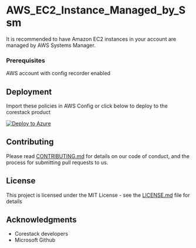 
# AWS_EC2_Instance_Managed_by_Ssm

It is recommended to have Amazon EC2 instances in your account are managed by AWS Systems Manager.

### Prerequisites

AWS account with config recorder enabled

## Deployment

Import these policies in AWS Config or click below to deploy to the corestack product 

[![Deploy to Azure](https://docs.corestack.io/wp-content/uploads/2019/09/deploy-to-corestack.svg)](http://qa.corestack.io/policy?repositories=github&external_redirect=true&name=AWS_EC2_Instance_Managed_by_Ssm&engine_type=aws_config&services=AWS&severity=medium&classification=Security&sub_classification=Host&url=https://github.com/corestacklabs/Policies.git&path=AWS/managed/AWS_EC2_Instance_Managed_by_Ssm&recommendation_name=AWS_EC2_Instance_Managed_by_Ssm#/tenant)

## Contributing

Please read [CONTRIBUTING.md](https://gist.github.com/karthick-kk/30e4fd3f279492b4f040d5cd569d21d0) for details on our code of conduct, and the process for submitting pull requests to us.

## License

This project is licensed under the MIT License - see the [LICENSE.md](LICENSE.md) file for details

## Acknowledgments

* Corestack developers
* Microsoft Github

